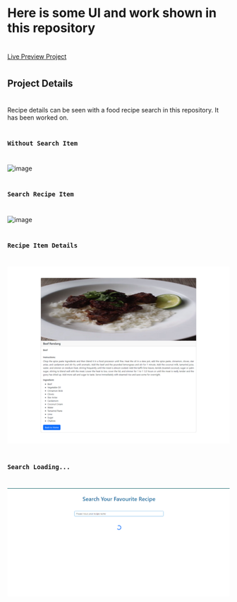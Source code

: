 # Here is some UI and work shown in this repository
# 
 [Live Preview Project](https://6633f243c15140453ba9743a--papaya-entremet-b84d54.netlify.app/)
#
## Project Details
#
Recipe details can be seen with a food recipe search in this repository. It has been worked on.
#
### `Without Search Item`
#
![image](https://github.com/DeveloperOmarFaruk/react-recipe-app/blob/main/src/Images/WithoutSearchItemRecipe.png)
#
### `Search Recipe Item`
#
![image](https://github.com/DeveloperOmarFaruk/react-recipe-app/blob/main/src/Images/SearchItemRecipe.png)
#
### `Recipe Item Details`
#
![image](https://github.com/DeveloperOmarFaruk/react-recipe-app/blob/main/src/Images/ItemRecipeDetails.png)
#
### `Search Loading...`
#
![image](https://github.com/DeveloperOmarFaruk/react-recipe-app/blob/main/src/Images/Loader.png)
